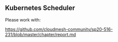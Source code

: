 ## Kubernetes Scheduler

Please work with:

<https://github.com/cloudmesh-community/sp20-516-231/blob/master/chapter/report.md>
